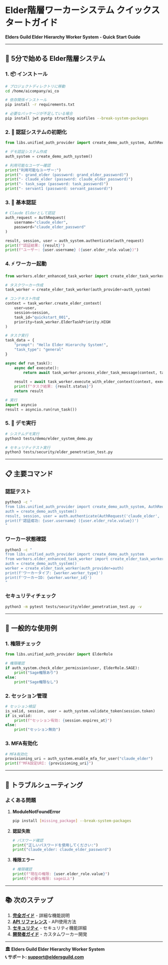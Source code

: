 # Elder階層ワーカーシステム クイックスタートガイド

**Elders Guild Elder Hierarchy Worker System - Quick Start Guide**

---

## 🚀 5分で始める Elder階層システム

### 1. 📦 インストール

```bash
# プロジェクトディレクトリに移動
cd /home/aicompany/ai_co

# 依存関係インストール
pip install -r requirements.txt

# 必要なパッケージが不足している場合
pip install jwt pyotp structlog aiofiles --break-system-packages
```

### 2. 🔑 認証システムの初期化

```python
from libs.unified_auth_provider import create_demo_auth_system, AuthRequest

# デモ認証システム作成
auth_system = create_demo_auth_system()

# 利用可能なユーザー確認
print("利用可能なユーザー:")
print("- grand_elder (password: grand_elder_password)")
print("- claude_elder (password: claude_elder_password)")
print("- task_sage (password: task_password)")
print("- servant1 (password: servant_password)")
```

### 3. 🔐 基本認証

```python
# Claude Elderとして認証
auth_request = AuthRequest(
    username="claude_elder",
    password="claude_elder_password"
)

result, session, user = auth_system.authenticate(auth_request)
print(f"認証結果: {result}")
print(f"ユーザー: {user.username} ({user.elder_role.value})")
```

### 4. ⚡ ワーカー起動

```python
from workers.elder_enhanced_task_worker import create_elder_task_worker

# タスクワーカー作成
task_worker = create_elder_task_worker(auth_provider=auth_system)

# コンテキスト作成
context = task_worker.create_elder_context(
    user=user,
    session=session,
    task_id="quickstart_001",
    priority=task_worker.ElderTaskPriority.HIGH
)

# タスク実行
task_data = {
    "prompt": "Hello Elder Hierarchy System!",
    "task_type": "general"
}

async def run_task():
    async def execute():
        return await task_worker.process_elder_task_message(context, task_data)
    
    result = await task_worker.execute_with_elder_context(context, execute)
    print(f"タスク結果: {result.status}")
    return result

# 実行
import asyncio
result = asyncio.run(run_task())
```

### 5. 🎯 デモ実行

```bash
# システムデモ実行
python3 tests/demo/elder_system_demo.py

# セキュリティテスト実行
python3 tests/security/elder_penetration_test.py
```

---

## 📋 主要コマンド

### 認証テスト
```bash
python3 -c "
from libs.unified_auth_provider import create_demo_auth_system, AuthRequest
auth = create_demo_auth_system()
result, session, user = auth.authenticate(AuthRequest('claude_elder', 'claude_elder_password'))
print(f'認証成功: {user.username} ({user.elder_role.value})')
"
```

### ワーカー状態確認
```bash
python3 -c "
from libs.unified_auth_provider import create_demo_auth_system
from workers.elder_enhanced_task_worker import create_elder_task_worker
auth = create_demo_auth_system()
worker = create_elder_task_worker(auth_provider=auth)
print(f'ワーカータイプ: {worker.worker_type}')
print(f'ワーカーID: {worker.worker_id}')
"
```

### セキュリティチェック
```bash
python3 -m pytest tests/security/elder_penetration_test.py -v
```

---

## 🔧 一般的な使用例

### 1. 権限チェック

```python
from libs.unified_auth_provider import ElderRole

# 権限確認
if auth_system.check_elder_permission(user, ElderRole.SAGE):
    print("Sage権限あり")
else:
    print("Sage権限なし")
```

### 2. セッション管理

```python
# セッション検証
is_valid, session, user = auth_system.validate_token(session.token)
if is_valid:
    print(f"セッション有効: {session.expires_at}")
else:
    print("セッション無効")
```

### 3. MFA有効化

```python
# MFA有効化
provisioning_uri = auth_system.enable_mfa_for_user("claude_elder")
print(f"MFA設定URI: {provisioning_uri}")
```

---

## 🚨 トラブルシューティング

### よくある問題

1. **ModuleNotFoundError**
   ```bash
   pip install [missing_package] --break-system-packages
   ```

2. **認証失敗**
   ```python
   # パスワード確認
   print("正しいパスワードを使用してください:")
   print("claude_elder: claude_elder_password")
   ```

3. **権限エラー**
   ```python
   # 権限確認
   print(f"現在の権限: {user.elder_role.value}")
   print(f"必要な権限: sage以上")
   ```

---

## 📚 次のステップ

1. **[完全ガイド](ELDER_HIERARCHY_WORKER_SYSTEM.md)** - 詳細な機能説明
2. **[API リファレンス](ELDER_HIERARCHY_WORKER_SYSTEM.md#apiリファレンス)** - API使用方法
3. **[セキュリティ](ELDER_HIERARCHY_WORKER_SYSTEM.md#セキュリティ機能)** - セキュリティ機能詳細
4. **[開発者ガイド](ELDER_HIERARCHY_WORKER_SYSTEM.md#開発者向けガイド)** - カスタムワーカー開発

---

**🏛️ Elders Guild Elder Hierarchy Worker System**  
**📞 サポート: support@eldersguild.com**
